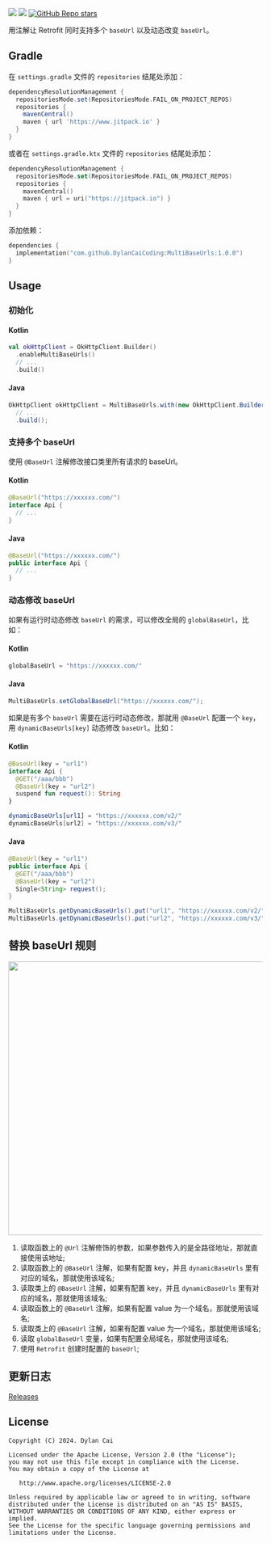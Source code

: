 [![](https://www.jitpack.io/v/DylanCaiCoding/MultiBaseUrls.svg)](https://www.jitpack.io/#DylanCaiCoding/MultiBaseUrls)
[![](https://img.shields.io/badge/License-Apache--2.0-blue.svg)](https://github.com/DylanCaiCoding/MultiBaseUrls/blob/master/LICENSE)
[![GitHub Repo stars](https://img.shields.io/github/stars/DylanCaiCoding/MultiBaseUrls?style=social)](https://github.com/DylanCaiCoding/MultiBaseUrls)

用注解让 Retrofit 同时支持多个 `baseUrl` 以及动态改变 `baseUrl`。

## Gradle

在 `settings.gradle` 文件的 `repositories` 结尾处添加：

```groovy
dependencyResolutionManagement {
  repositoriesMode.set(RepositoriesMode.FAIL_ON_PROJECT_REPOS)
  repositories {
    mavenCentral()
    maven { url 'https://www.jitpack.io' }
  }
}
```

或者在 `settings.gradle.ktx` 文件的 `repositories` 结尾处添加：

```kotlin
dependencyResolutionManagement {
  repositoriesMode.set(RepositoriesMode.FAIL_ON_PROJECT_REPOS)
  repositories {
    mavenCentral()
    maven { url = uri("https://jitpack.io") }
  }
}
```

添加依赖：

```kotlin
dependencies {
  implementation("com.github.DylanCaiCoding:MultiBaseUrls:1.0.0")
}
```

## Usage

### 初始化

<!-- tabs:start -->

#### **Kotlin**

```kotlin
val okHttpClient = OkHttpClient.Builder()
  .enableMultiBaseUrls()
  // ...
  .build()
```

#### **Java**

```java
OkHttpClient okHttpClient = MultiBaseUrls.with(new OkHttpClient.Builder())
  // ...
  .build();
```

<!-- tabs:end -->

### 支持多个 baseUrl

使用 `@BaseUrl` 注解修改接口类里所有请求的 baseUrl。

<!-- tabs:start -->

#### **Kotlin**

```kotlin
@BaseUrl("https://xxxxxx.com/")
interface Api {
  // ...
}
```

#### **Java**

```java
@BaseUrl("https://xxxxxx.com/")
public interface Api {
  // ...
}
```

<!-- tabs:end -->

### 动态修改 baseUrl

如果有运行时动态修改 `baseUrl` 的需求，可以修改全局的 `globalBaseUrl`，比如：

<!-- tabs:start -->

#### **Kotlin**

```kotlin
globalBaseUrl = "https://xxxxxx.com/"
```

#### **Java**

```java
MultiBaseUrls.setGlobalBaseUrl("https://xxxxxx.com/");
```

<!-- tabs:end -->

如果是有多个 `baseUrl` 需要在运行时动态修改，那就用 `@BaseUrl` 配置一个 `key`，用 `dynamicBaseUrls[key]` 动态修改 `baseUrl`。比如：

<!-- tabs:start -->

#### **Kotlin**

```kotlin
@BaseUrl(key = "url1")
interface Api {
  @GET("/aaa/bbb")
  @BaseUrl(key = "url2")
  suspend fun request(): String
}

dynamicBaseUrls[url1] = "https://xxxxxx.com/v2/"
dynamicBaseUrls[url2] = "https://xxxxxx.com/v3/"
```

#### **Java**

```java
@BaseUrl(key = "url1")
public interface Api {
  @GET("/aaa/bbb")
  @BaseUrl(key = "url2")
  Single<String> request();
}

MultiBaseUrls.getDynamicBaseUrls().put("url1", "https://xxxxxx.com/v2/");
MultiBaseUrls.getDynamicBaseUrls().put("url2", "https://xxxxxx.com/v3/");
```

<!-- tabs:end -->

## 替换 baseUrl 规则

<img src="/img/replace_base_url_rules.png" width="618" height="542">

1. 读取函数上的 `@Url` 注解修饰的参数，如果参数传入的是全路径地址，那就直接使用该地址;
2. 读取函数上的 `@BaseUrl` 注解，如果有配置 key，并且 `dynamicBaseUrls` 里有对应的域名，那就使用该域名;
3. 读取类上的 `@BaseUrl` 注解，如果有配置 key，并且 `dynamicBaseUrls` 里有对应的域名，那就使用该域名;
4. 读取函数上的 `@BaseUrl` 注解，如果有配置 value 为一个域名，那就使用该域名;
5. 读取类上的 `@BaseUrl` 注解，如果有配置 value 为一个域名，那就使用该域名;
6. 读取 `globalBaseUrl` 变量，如果有配置全局域名，那就使用该域名;
7. 使用 `Retrofit` 创建时配置的 `baseUrl`;

## 更新日志 

[Releases](https://github.com/DylanCaiCoding/MultiBaseUrls/releases)

## License

```
Copyright (C) 2024. Dylan Cai

Licensed under the Apache License, Version 2.0 (the "License");
you may not use this file except in compliance with the License.
You may obtain a copy of the License at

   http://www.apache.org/licenses/LICENSE-2.0

Unless required by applicable law or agreed to in writing, software
distributed under the License is distributed on an "AS IS" BASIS,
WITHOUT WARRANTIES OR CONDITIONS OF ANY KIND, either express or implied.
See the License for the specific language governing permissions and
limitations under the License.
```
